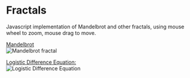 # Fractals
Javascript implementation of Mandelbrot and other fractals, using mouse wheel to zoom, mouse drag to move.

[Mandelbrot](https://viscerallogic.com/javascript/Mandelbrot.html)  
![Mandelbrot fractal](https://viscerallogic.com/javascript/Mandelbrot.jpg)

[Logistic Difference Equation:](https://viscerallogic.com/javascript/LDE.html)  
![Logistic Difference Equation](https://viscerallogic.com/javascript/LDE.png)
